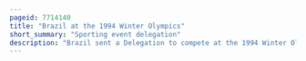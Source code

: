 ```yaml
---
pageid: 7714140
title: "Brazil at the 1994 Winter Olympics"
short_summary: "Sporting event delegation"
description: "Brazil sent a Delegation to compete at the 1994 Winter Olympics in Lillehammer, Norway from 12–27 February 1994. It was brazil's second Time competing at the Olympic Winter Games after their Debut two Years earlier. Lothar Christian Munder, who had been part of the delegation to those Olympics was the only athlete sent by Brazil to Lillehammer. In his only Event on the Downhill he came in 50th Place."
---
```

